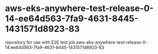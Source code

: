 # aws-eks-anywhere-test-release-0-14-ee64d563-7fa9-4631-8445-1431571d8923-83
repository for use with E2E test job aws-eks-anywhere-test-release-0-14:ee64d563-7fa9-4631-8445-1431571d8923-83
